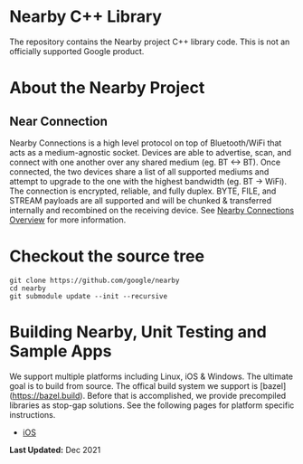 # Nearby C++ Library

The repository contains the Nearby project C++ library code. This is not an officially supported Google product.

# About the Nearby Project

## Near Connection
Nearby Connections is a high level protocol on top of Bluetooth/WiFi that acts
as a medium-agnostic socket. Devices are able to advertise, scan, and connect
with one another over any shared medium (eg. BT <-> BT).
Once connected, the two devices share a list of all supported mediums and
attempt to upgrade to the one with the highest bandwidth (eg. BT -> WiFi).
The connection is encrypted, reliable, and fully duplex. BYTE, FILE, and STREAM
payloads are all supported and will be chunked & transferred internally and
recombined on the receiving device.
See [Nearby Connections Overview](https://developers.google.com/nearby/connections/overview)
for more information.

# Checkout the source tree

```shell
git clone https://github.com/google/nearby
cd nearby
git submodule update --init --recursive
```

# Building Nearby, Unit Testing and Sample Apps
We support multiple platforms including Linux, iOS & Windows. The ultimate goal is to build from source. The offical build system we support is [bazel] (https://bazel.build). Before that is accomplished, we provide precompiled libraries as stop-gap solutions. See the following pages for platform specific instructions.

* [iOS](https://github.com/google/nearby/blob/master/docs/ios_build.md)


**Last Updated:** Dec 2021

